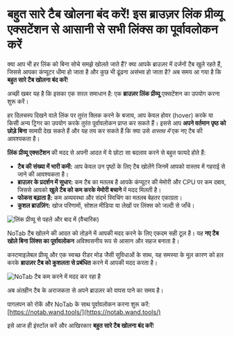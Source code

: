 # बहुत सारे टैब खोलना बंद करें! इस ब्राउज़र लिंक प्रीव्यू एक्सटेंशन से आसानी से सभी लिंक्स का पूर्वावलोकन करें

क्या आप भी हर लिंक को बिना सोचे समझे खोलते जाते हैं? क्या आपके ब्राउज़र में दर्जनों टैब खुले रहते हैं, जिससे आपका कंप्यूटर धीमा हो जाता है और कुछ भी ढूंढना असंभव हो जाता है? अब समय आ गया है कि **बहुत सारे टैब खोलना बंद करें**!

अच्छी खबर यह है कि इसका एक सरल समाधान है: एक **ब्राउज़र लिंक प्रीव्यू** एक्सटेंशन का उपयोग करना शुरू करें।

हर दिलचस्प दिखने वाले लिंक पर तुरंत क्लिक करने के बजाय, आप केवल होवर (hover) करके या किसी अन्य ट्रिगर का उपयोग करके तुरंत पूर्वावलोकन प्राप्त कर सकते हैं। इससे आप **अपने वर्तमान पृष्ठ को छोड़े बिना** सामग्री देख सकते हैं और यह तय कर सकते हैं कि क्या उसे *वास्तव में* एक नए टैब की आवश्यकता है।

**लिंक प्रीव्यू एक्सटेंशन** की मदद से अपनी आदत में ये छोटा सा बदलाव करने से बहुत फायदे होते हैं:
*   **टैब की संख्या में भारी कमी:** आप केवल उन पृष्ठों के लिए टैब खोलेंगे जिनमें आपको वास्तव में गहराई से जाने की आवश्यकता है।
*   **ब्राउज़र के प्रदर्शन में सुधार:** कम टैब का मतलब है आपके कंप्यूटर की मेमोरी और CPU पर कम दबाव, जिससे आपको **खुले टैब को कम करके मेमोरी बचाने** में मदद मिलती है।
*   **फोकस बढ़ाता है:** कम अव्यवस्था और संदर्भ स्विचिंग का मतलब बेहतर एकाग्रता।
*   **कुशल ब्राउज़िंग:** खोज परिणामों, सोशल मीडिया या लेखों पर लिंक्स को जल्दी से जाँचे।

![लिंक प्रीव्यू से पहले और बाद में (वैचारिक)](images/notab1.png)

NoTab टैब खोलने की आदत को तोड़ने में आपकी मदद करने के लिए एकदम सही टूल है। यह **नए टैब खोले बिना लिंक्स का पूर्वावलोकन** अविश्वसनीय रूप से आसान और सहज बनाता है।

कस्टमाइज़ेबल प्रीव्यू और एक स्वच्छ रीडर मोड जैसी सुविधाओं के साथ, यह समस्या के मूल कारण को हल करके **ब्राउज़र टैब को कुशलता से प्रबंधित** करने में आपकी मदद करता है।

![NoTab टैब कम करने में मदद कर रहा है](images/notab2.png)

अब अंतहीन टैब के अराजकता से अपने ब्राउज़र को वापस पाने का समय है।

पागलपन को रोकें और NoTab के साथ पूर्वावलोकन करना शुरू करें: [https://notab.wand.tools/](https://notab.wand.tools/)

इसे आज ही इंस्टॉल करें और आखिरकार **बहुत सारे टैब खोलना बंद करें**!
